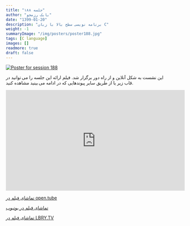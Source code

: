 ```yaml
---
title: "جلسه ۱۸۸"
author: "بابک رزمجو"
date: "1399-01-20"
description: "برنامه نویسی سطح بالا با زبان C"
weight: -1
summaryImage: "/img/posters/poster188.jpg"
tags: [C language]
images: []
readmore: true
draft: false
---
```

[![Poster for session 188](/img/posters/poster188.jpg)](/img/posters/poster188.jpg)

این نشست به شکل آنلاین و از راه دور برگزار شد. فیلم ارائه این جلسه را می توانید در قاب زیر یا از طریق سایر پیوندهایی که در ادامه می بینید مشاهده کنید.

<iframe width="560" height="315" sandbox="allow-same-origin allow-scripts" src="https://open.tube/videos/embed/b3b45b58-1f80-4540-ba47-1c5e4edd130d" frameborder="0" allowfullscreen="true"></iframe>

[تماشای فیلم در open.tube](https://open.tube/videos/watch/b3b45b58-1f80-4540-ba47-1c5e4edd130d)

[تماشای فیلم در یوتیوب](https://youtu.be/Sg2eoKF69-c)

[تماشای فیلم در LBRY.TV](https://open.lbry.com/@ShirazLUG:5/c-cello:2)
